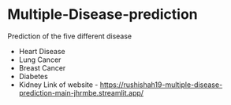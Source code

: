 # Multiple-Disease-prediction
Prediction of the five different disease 
- Heart Disease
- Lung Cancer
- Breast Cancer
- Diabetes
- Kidney 
Link of website - https://rushishah19-multiple-disease-prediction-main-jhrmbe.streamlit.app/
